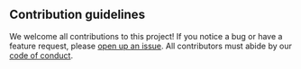 ## Contribution guidelines

We welcome all contributions to this project! If you notice a bug or have a feature request, please [open up an issue](https://github.com/erinkhc/NYC-housing-price/issues). All contributors must abide by our [code of conduct](https://github.com/erinkhc/NYC-housing-price/blob/main/Code%20of%20conduct.md).